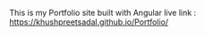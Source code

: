 This is my Portfolio site built with Angular
live link : https://khushpreetsadal.github.io/Portfolio/
